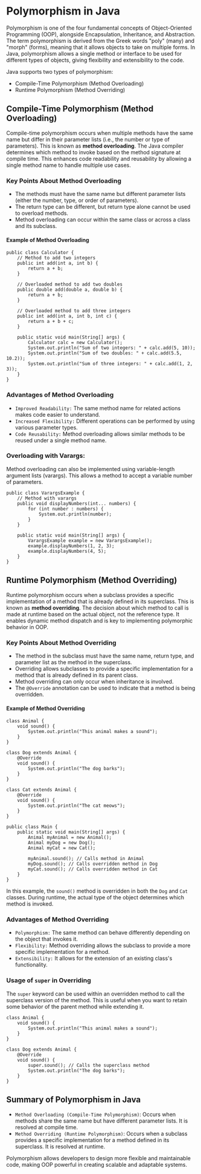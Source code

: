 # Polymorphism in Java
Polymorphism is one of the four fundamental concepts of Object-Oriented Programming (OOP), alongside Encapsulation, Inheritance, and Abstraction. The term polymorphism is derived from the Greek words "poly" (many) and "morph" (forms), meaning that it allows objects to take on multiple forms. In Java, polymorphism allows a single method or interface to be used for different types of objects, giving flexibility and extensibility to the code.

Java supports two types of polymorphism:
* Compile-Time Polymorphism (Method Overloading)
* Runtime Polymorphism (Method Overriding)

## Compile-Time Polymorphism (Method Overloading)
Compile-time polymorphism occurs when multiple methods have the same name but differ in their parameter lists (i.e., the number or type of parameters). This is known as **method overloading**. The Java compiler determines which method to invoke based on the method signature at compile time. This enhances code readability and reusability by allowing a single method name to handle multiple use cases.

### Key Points About Method Overloading
* The methods must have the same name but different parameter lists (either the number, type, or order of parameters).
* The return type can be different, but return type alone cannot be used to overload methods.
* Method overloading can occur within the same class or across a class and its subclass.

#### Example of Method Overloading
```
public class Calculator {
    // Method to add two integers
    public int add(int a, int b) {
        return a + b;
    }
    
    // Overloaded method to add two doubles
    public double add(double a, double b) {
        return a + b;
    }
    
    // Overloaded method to add three integers
    public int add(int a, int b, int c) {
        return a + b + c;
    }

    public static void main(String[] args) {
        Calculator calc = new Calculator();
        System.out.println("Sum of two integers: " + calc.add(5, 10));
        System.out.println("Sum of two doubles: " + calc.add(5.5, 10.2));
        System.out.println("Sum of three integers: " + calc.add(1, 2, 3));
    }
}
```
### Advantages of Method Overloading
* `Improved Readability:` The same method name for related actions makes code easier to understand.
* `Increased Flexibility:` Different operations can be performed by using various parameter types.
* `Code Reusability:` Method overloading allows similar methods to be reused under a single method name.

### Overloading with Varargs:
Method overloading can also be implemented using variable-length argument lists (varargs). This allows a method to accept a variable number of parameters.
```
public class VarargsExample {
    // Method with varargs
    public void displayNumbers(int... numbers) {
        for (int number : numbers) {
            System.out.println(number);
        }
    }

    public static void main(String[] args) {
        VarargsExample example = new VarargsExample();
        example.displayNumbers(1, 2, 3);
        example.displayNumbers(4, 5);
    }
}
```

## Runtime Polymorphism (Method Overriding)
Runtime polymorphism occurs when a subclass provides a specific implementation of a method that is already defined in its superclass. This is known as **method overriding**. The decision about which method to call is made at runtime based on the actual object, not the reference type. It enables dynamic method dispatch and is key to implementing polymorphic behavior in OOP.

### Key Points About Method Overriding
* The method in the subclass must have the same name, return type, and parameter list as the method in the superclass.
* Overriding allows subclasses to provide a specific implementation for a method that is already defined in its parent class.
* Method overriding can only occur when inheritance is involved.
* The `@Override` annotation can be used to indicate that a method is being overridden.

#### Example of Method Overriding
```
class Animal {
    void sound() {
        System.out.println("This animal makes a sound");
    }
}

class Dog extends Animal {
    @Override
    void sound() {
        System.out.println("The dog barks");
    }
}

class Cat extends Animal {
    @Override
    void sound() {
        System.out.println("The cat meows");
    }
}

public class Main {
    public static void main(String[] args) {
        Animal myAnimal = new Animal();
        Animal myDog = new Dog();
        Animal myCat = new Cat();

        myAnimal.sound(); // Calls method in Animal
        myDog.sound(); // Calls overridden method in Dog
        myCat.sound(); // Calls overridden method in Cat
    }
}
```
In this example, the `sound()` method is overridden in both the `Dog` and `Cat` classes. During runtime, the actual type of the object determines which method is invoked.

### Advantages of Method Overriding
* `Polymorphism:` The same method can behave differently depending on the object that invokes it.
* `Flexibility:` Method overriding allows the subclass to provide a more specific implementation for a method.
* `Extensibility:` It allows for the extension of an existing class's functionality.

### Usage of `super` in Overriding
The `super` keyword can be used within an overridden method to call the superclass version of the method. This is useful when you want to retain some behavior of the parent method while extending it.
```
class Animal {
    void sound() {
        System.out.println("This animal makes a sound");
    }
}

class Dog extends Animal {
    @Override
    void sound() {
        super.sound(); // Calls the superclass method
        System.out.println("The dog barks");
    }
}
```

## Summary of Polymorphism in Java
* `Method Overloading (Compile-Time Polymorphism)`: Occurs when methods share the same name but have different parameter lists. It is resolved at compile time.
* `Method Overriding (Runtime Polymorphism)`: Occurs when a subclass provides a specific implementation for a method defined in its superclass. It is resolved at runtime.

Polymorphism allows developers to design more flexible and maintainable code, making OOP powerful in creating scalable and adaptable systems.